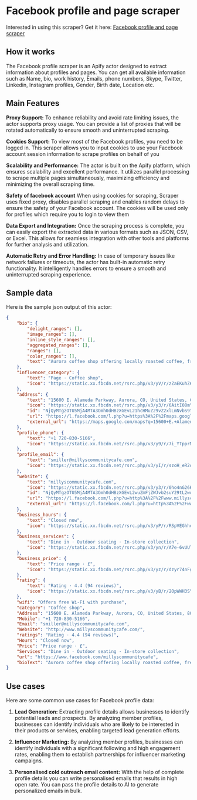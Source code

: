 # Facebook profile and page scraper
Interested in using this scraper? Get it here: [Facebook profile and page scraper](https://apify.com/curious_coder/facebook-profile-scraper?fpr=ve081&fp_sid=github_facebook-profile-scraper)
## How it works

The Facebook profile scraper is an Apify actor designed to extract information about profiles and pages. You can get all available information such as Name, bio, work history, Emails, phone numbers, Skype, Twitter, Linkedin, Instagram profiles, Gender, Birth date, Location etc.

## Main Features

**Proxy Support:** To enhance reliability and avoid rate limiting issues, the actor supports proxy usage. You can provide a list of proxies that will be rotated automatically to ensure smooth and uninterrupted scraping.

**Cookies Support:** To view most of the Facebook profiles, you need to be logged in. This scraper allows you to input cookies to use your Facebook account session information to scrape profiles on behalf of you

**Scalability and Performance:** The actor is built on the Apify platform, which ensures scalability and excellent performance. It utilizes parallel processing to scrape multiple pages simultaneously, maximizing efficiency and minimizing the overall scraping time. 

**Safety of facebook account** When using cookies for scraping, Scraper uses fixed proxy, disables parallel scraping and enables random delays to ensure the safety of your Facebook account. The cookies will be used only for profiles which require you to login to view them

**Data Export and Integration:** Once the scraping process is complete, you can easily export the extracted data in various formats such as JSON, CSV, or Excel. This allows for seamless integration with other tools and platforms for further analysis and utilization.

**Automatic Retry and Error Handling:** In case of temporary issues like network failures or timeouts, the actor has built-in automatic retry functionality. It intelligently handles errors to ensure a smooth and uninterrupted scraping experience.

## Sample data

Here is the sample json output of this actor:

```json
{
	"bio": {
		"delight_ranges": [],
		"image_ranges": [],
		"inline_style_ranges": [],
		"aggregated_ranges": [],
		"ranges": [],
		"color_ranges": [],
		"text": "Aurora coffee shop offering locally roasted coffee, fresh house made coffee syrups and food options. "
	},
	"influencer_category": {
		"text": "Page · Coffee shop",
		"icon": "https://static.xx.fbcdn.net/rsrc.php/v3/yV/r/zZaEKuhZ6qh.png"
	},
	"address": {
		"text": "15600 E. Alameda Parkway, Aurora, CO, United States, Colorado",
		"icon": "https://static.xx.fbcdn.net/rsrc.php/v3/y3/r/6AitI08mYhY.png",
		"id": "NjQyMTgzOTU5MjA4MTA3Omh0dHBzXGEvL21hcHMuZ29vZ2xlLmNvbS9tYXBzP3E9MTU2MDArRS4rQWxhbWVkYStQYXJrd2F5JTJDK0F1cm9yYSUyQytDTyUyQytVbml0ZWQrU3RhdGVzJTJDK0NvbG9yYWRvJmhsPWVuOjo6Og==",
		"url": "https://l.facebook.com/l.php?u=https%3A%2F%2Fmaps.google.com%2Fmaps%3Fq%3D15600%2BE.%2BAlameda%2BParkway%252C%2BAurora%252C%2BCO%252C%2BUnited%2BStates%252C%2BColorado%26hl%3Den&h=AT2MpPP_E7ZyxyN5oUfd1znBh6OSeLPbkheTqru6GCwUBX-wsQvn2VNji6pNu-O8DYTcBWUvzMoISjq4TVtDHzLFIH-kbi1BWnN7IuTrHfAtIhrb4PVoTdTAFyBB8XiduT2KJnDs99aw4cAv-q4Dn3KRwA&s=1",
		"external_url": "https://maps.google.com/maps?q=15600+E.+Alameda+Parkway%2C+Aurora%2C+CO%2C+United+States%2C+Colorado&hl=en"
	},
	"profile_phone": {
		"text": "+1 720-830-5166",
		"icon": "https://static.xx.fbcdn.net/rsrc.php/v3/y9/r/7i_YTpprMRX.png"
	},
	"profile_email": {
		"text": "smiller@millyscommunitycafe.com",
		"icon": "https://static.xx.fbcdn.net/rsrc.php/v3/yI/r/szoH_eR2qR7.png"
	},
	"website": {
		"text": "millyscommunitycafe.com",
		"icon": "https://static.xx.fbcdn.net/rsrc.php/v3/y3/r/0ho4nG26KLt.png",
		"id": "NjQyMTgzOTU5MjA4MTA3Omh0dHBzXGEvL2wuZmFjZWJvb2suY29tL2wucGhwP3U9aHR0cCUzQSUyRiUyRnd3dy5taWxseXNjb21tdW5pdHljYWZlLmNvbSUyRiZoPUFUMVM4bXdtM2RhVkhFb2owNVNnTy11MmlWekNoSk9iZGZEei1kQmsyMTdyUDRKLUNSaXdUd0xxZ3VLZEFZWVAteEFmNTR0eGNHekpuYW5SV3pMWHN2V29MbHpDUnEzNXZKOWE1R1owVE5yQ1JpUVdYa1hBME5LaklmTTNEVjRWYVlYUUJpYVN4ZVdYcGgtay1CTEJ0YkItdTRVJnM9MTo6Ojo=",
		"url": "https://l.facebook.com/l.php?u=http%3A%2F%2Fwww.millyscommunitycafe.com%2F&h=AT3mb3UoJ_lGGsZ76ejDDVYMEr4DN9z7LgpS8FP3PSqIYJ7Hp1CHIVGz-fSIYMoFF_CfUWmOwiXrVyfwMURt_oAdLEzRXpOm1uA7C2srYC7sUwhDISCI_miOl_dQK51nI80OyYJOqPES_eGB24jcmgYxeA&s=1",
		"external_url": "https://l.facebook.com/l.php?u=http%3A%2F%2Fwww.millyscommunitycafe.com%2F&h=AT1S8mwm3daVHEoj05SgO-u2iVzChJObdfDz-dBk217rP4J-CRiwTwLqguKdAYYP-xAf54txcGzJnanRWzLXsvWoLlzCRq35vJ9a5GZ0TNrCRiQWXkXA0NKjIfM3DV4VaYXQBiaSxeWXph-k-BLBtbB-u4U&s=1"
	},
	"business_hours": {
		"text": "Closed now",
		"icon": "https://static.xx.fbcdn.net/rsrc.php/v3/yP/r/RSpVEGhhd5g.png"
	},
	"business_services": {
		"text": "Dine in · Outdoor seating · In-store collection",
		"icon": "https://static.xx.fbcdn.net/rsrc.php/v3/yn/r/A7e-6vUUTAa.png"
	},
	"business_price": {
		"text": "Price range · £",
		"icon": "https://static.xx.fbcdn.net/rsrc.php/v3/yz/r/dzyr74nFgzx.png"
	},
	"rating": {
		"text": "Rating · 4.4 (94 reviews)",
		"icon": "https://static.xx.fbcdn.net/rsrc.php/v3/yB/r/2OpWWH3SYgH.png"
	},
	"wifi": "Offers free Wi-Fi with purchase",
	"category": "Coffee shop",
	"Address": "15600 E. Alameda Parkway, Aurora, CO, United States, 80017",
	"Mobile": "+1 720-830-5166",
	"Email": "smiller@millyscommunitycafe.com",
	"Website": "http://www.millyscommunitycafe.com/",
	"ratings": "Rating · 4.4 (94 reviews)",
	"Hours": "Closed now",
	"Price": "Price range · £",
	"Services": "Dine in · Outdoor seating · In-store collection",
	"url": "https://www.facebook.com/millyscommunitycafe",
	"bioText": "Aurora coffee shop offering locally roasted coffee, fresh house made coffee syrups and food options. "
}
```

## Use cases

Here are some common use cases for Facebook profile data:

1. **Lead Generation:** Extracting profile details allows businesses to identify potential leads and prospects. By analyzing member profiles, businesses can identify individuals who are likely to be interested in their products or services, enabling targeted lead generation efforts.

2. **Influencer Marketing:** By analyzing member profiles, businesses can identify individuals with a significant following and high engagement rates, enabling them to establish partnerships for influencer marketing campaigns.

3. **Personalised cold outreach email content:** With the help of complete profile details you can write personalised emails that results in high open rate. You can pass the profile details to AI to generate personalized emails in bulk. 
